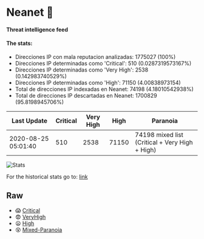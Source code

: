 # Neanet :hocho:
#### Threat intelligence feed
#### The stats:

- Direcciones IP con mala reputacion analizadas: 1775027 (100%)
- Direcciones IP determinadas como 'Critical':  510 (0.0287319573167%)
- Direcciones IP determinadas como 'Very High':  2538 (0.142983740529%)
- Direcciones IP determinadas como 'High':  71150 (4.00838973154)
- Total de direcciones IP indexadas en Neanet:  74198 (4.18010542938%)
- Total de direcciones IP descartadas en Neanet:  1700829 (95.8198945706%)

| Last Update | Critical | Very High | High | Paranoia |
| --- | --- | --- | --- | --- |
| 2020-08-25 05:01:40 | 510 | 2538 | 71150 | 74198 mixed list (Critical + Very High + High)|

![Stats](https://docs.google.com/spreadsheets/d/e/2PACX-1vSnaNMIXVabIpDJjufMlzH7poXnshF3mgd8Is1g9ytUEzVsP5my4Trn8f-xkoLLQ38xpL3HtmUexLo6/pubchart?oid=501124687&format=image)

For the historical stats go to: [link](/stats.csv)
## Raw
- :scream: [Critical](https://raw.githubusercontent.com/JavaGarcia/Neanet/master/blacklists/neanet_critical.txt)
- :fearful: [VeryHigh](https://raw.githubusercontent.com/JavaGarcia/Neanet/master/blacklists/neanet_veryHigh.txtt)
- :frowning: [High](https://raw.githubusercontent.com/JavaGarcia/Neanet/master/blacklists/neanet_high.txt)
- :dizzy_face: [Mixed-Paranoia](https://raw.githubusercontent.com/JavaGarcia/Neanet/master/blacklists/neanet_all.txt)















































































































































































































































































































































































































































